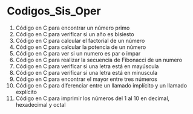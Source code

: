 # Codigos_Sis_Oper

1. Código en C para encontrar un número primo
2. Código en C para verificar si un año es bisiesto
3. Código en C para calcular el factorial de un número
4. Código en C para calcular la potencia de un número
5. Código en C para ver si un numero es par o impar
6. Código en C para realizar la secuencia de Fibonacci de un numero
7. Código en C para verificar si una letra está en mayúscula
8. Código en C para verificar si una letra está en minuscula
9. Código en C para encontrar el mayor entre tres números
10. Código en C para diferenciar entre un llamado implícito y un llamado explícito
11. Código en C para imprimir los números del 1 al 10 en decimal, hexadecimal y octal
